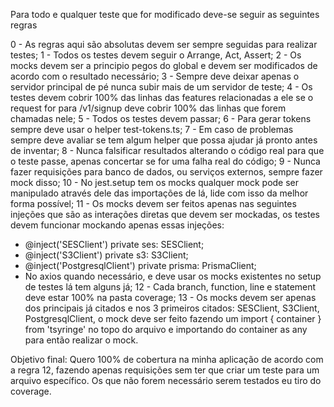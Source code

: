 Para todo e qualquer teste que for modificado deve-se seguir as seguintes regras

0 - As regras aqui são absolutas devem ser sempre seguidas para realizar testes;
1 - Todos os testes devem seguir o Arrange, Act, Assert;
2 - Os mocks devem ser a principio pegos do global e devem ser modificados de acordo com o resultado necessário;
3 - Sempre deve deixar apenas o servidor principal de pé nunca subir mais de um servidor de teste;
4 - Os testes devem cobrir 100% das linhas das features relacionadas a ele se o request for para /v1/signup deve cobrir 100% das linhas que forem chamadas nele;
5 - Todos os testes devem passar;
6 - Para gerar tokens sempre deve usar o helper test-tokens.ts;
7 - Em caso de problemas sempre deve avaliar se tem algum helper que possa ajudar já pronto antes de inventar;
8 - Nunca falsificar resultados alterando o código real para que o teste passe, apenas concertar se for uma falha real do código;
9 - Nunca fazer requisições para banco de dados, ou serviços externos, sempre fazer mock disso;
10 - No jest.setup tem os mocks qualquer mock pode ser manipulado através dele das importações de lá, lide com isso da melhor forma possível;
11 - Os mocks devem ser feitos apenas nas seguintes injeções que são as interações diretas que devem ser mockadas, os testes devem funcionar mockando apenas essas injeções:
- @inject('SESClient') private ses: SESClient;
- @inject('S3Client') private s3: S3Client;
- @inject('PostgresqlClient') private prisma: PrismaClient;
- No axios quando necessário, e deve usar os mocks existentes no setup de testes lá tem alguns já;
12 - Cada branch, function, line e statement deve estar 100% na pasta coverage;
13 - Os mocks devem ser apenas dos principais já citados e nos 3 primeiros citados: SESClient, S3Client, PostgresqlClient, o mock deve ser feito fazendo um import { container } from 'tsyringe' no topo do arquivo e importando do container as any para então realizar o mock.

Objetivo final: Quero 100% de cobertura na minha aplicação de acordo com a regra 12, fazendo apenas requisições sem ter que criar um teste para um arquivo específico. Os que não forem necessário serem testados eu tiro do coverage.